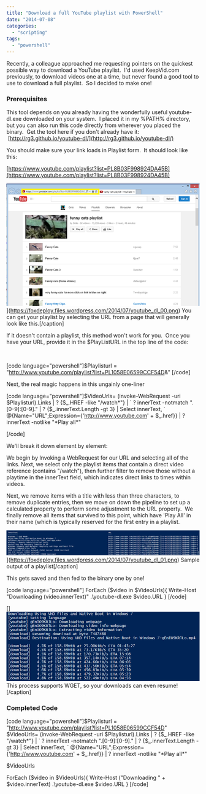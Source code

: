 ```yaml
---
title: "Download a full YouTube playlist with PowerShell"
date: "2014-07-08"
categories: 
  - "scripting"
tags: 
  - "powershell"
---
```


Recently, a colleague approached me requesting pointers on the quickest possible way to download a YouTube playlist.  I'd used KeepVid.com previously, to download videos one at a time, but never found a good tool to use to download a full playlist.  So I decided to make one!

### Prerequisites

This tool depends on you already having the wonderfully useful youtube-dl.exe downloaded on your system.  I placed it in my %PATH% directory, but you can also run this code directly from wherever you placed the binary.  Get the tool here if you don't already have it:  [http://rg3.github.io/youtube-dl/](http://rg3.github.io/youtube-dl/)

You should make sure your link loads in Playlist form.  It should look like this:

[https://www.youtube.com/playlist?list=PL8B03F998924DA45B](https://www.youtube.com/playlist?list=PL8B03F998924DA45B)

![ You can get your playlist by selecting the URL from a page that will generally look like this.](images/youtube_dl_00.png)](https://foxdeploy.files.wordpress.com/2014/07/youtube_dl_00.png) You can get your playlist by selecting the URL from a page that will generally look like this.\[/caption\]

If it doesn't contain a playlist, this method won't work for you.  Once you have your URL, provide it in the $PlayListURL in the top line of the code:

 

\[code language="powershell"\]$Playlisturl = "http://www.youtube.com/playlist?list=PL1058E06599CCF54D&amp;" \[/code\]

Next, the real magic happens in this ungainly one-liner

\[code language="powershell"\]$VideoUrls= (invoke-WebRequest -uri $Playlisturl).Links | ? {$\_.HREF -like "/watch\*"} | \` ? innerText -notmatch ".\[0-9\]:\[0-9\]." | ? {$\_.innerText.Length -gt 3} | Select innerText, \` @{Name="URL";Expression={'http://www.youtube.com' + $\_.href}} | ? innerText -notlike "\*Play all\*"

\[/code\]

We'll break it down element by element:

We begin by Invoking a WebRequest for our URL and selecting all of the links. Next, we select only the playlist items that contain a direct video reference (contains "/watch"), then further filter to remove those without a playtime in the innerText field, which indicates direct links to times within videos.

Next, we remove items with a title with less than three characters, to remove duplicate entries, then we move on down the pipeline to set up a calculated property to perform some adjustment to the URL property.  We finally remove all items that survived to this point, which have 'Play All' in their name (which is typically reserved for the first entry in a playlist.

![Sample output of a playlist](images/youtube_dl_01.png)](https://foxdeploy.files.wordpress.com/2014/07/youtube_dl_01.png) Sample output of a playlist\[/caption\]

This gets saved and then fed to the binary one by one!

\[code language="powershell"\] ForEach ($video in $VideoUrls){ Write-Host "Downloading $($video.innerText)" .\\youtube-dl.exe $video.URL } \[/code\]

[]![](images/youtube_dl_02.png) This process supports WGET, so your downloads can even resume!\[/caption\]

### Completed Code

\[code language="powershell"\]$Playlisturl = "http://www.youtube.com/playlist?list=PL1058E06599CCF54D" $VideoUrls= (invoke-WebRequest -uri $Playlisturl).Links | ? {$\_.HREF -like "/watch\*"} | \` ? innerText -notmatch ".\[0-9\]:\[0-9\]." | ? {$\_.innerText.Length -gt 3} | Select innerText, \` @{Name="URL";Expression={'http://www.youtube.com' + $\_.href}} | ? innerText -notlike "\*Play all\*"

$VideoUrls

ForEach ($video in $VideoUrls){ Write-Host ("Downloading " + $video.innerText) .\\youtube-dl.exe $video.URL } \[/code\]
